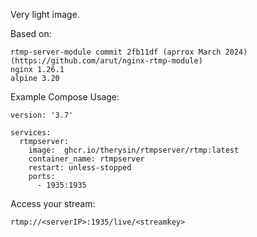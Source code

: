 Very light image.

Based on:
```
rtmp-server-module commit 2fb11df (aprrox March 2024) (https://github.com/arut/nginx-rtmp-module)
nginx 1.26.1
alpine 3.20
```
Example Compose Usage:

```
version: '3.7'

services:
  rtmpserver:
    image:  ghcr.io/therysin/rtmpserver/rtmp:latest
    container_name: rtmpserver
    restart: unless-stopped
    ports:
      - 1935:1935
```
Access your stream:
```
rtmp://<serverIP>:1935/live/<streamkey>
```

